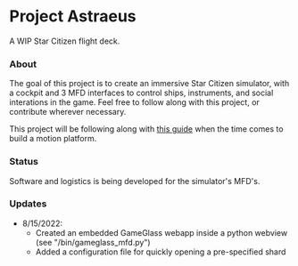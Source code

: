 # Project Astraeus
A WIP Star Citizen flight deck.

### About
The goal of this project is to create an immersive Star Citizen simulator, with a cockpit and 3 MFD interfaces to control ships, instruments, and social interations in the game. Feel free to follow along with this project, or contribute wherever necessary.

This project will be following along with [this guide](http://www.bogdanberg.com/2020/02/08/diy-motion-simulator-part-1-intro-photos-shopping-list/) when the time comes to build a motion platform.

### Status
Software and logistics is being developed for the simulator's MFD's.

### Updates
- 8/15/2022:
  - Created an embedded GameGlass webapp inside a python webview (see "/bin/gameglass_mfd.py")
  - Added a configuration file for quickly opening a pre-specified shard
